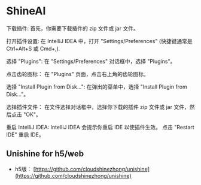 # ShineAI

下载插件: 首先，你需要下载插件的 zip 文件或 jar 文件。

打开插件设置: 在 IntelliJ IDEA 中，打开 "Settings/Preferences" (快捷键通常是 Ctrl+Alt+S 或 Cmd+,).

选择 "Plugins": 在 "Settings/Preferences" 对话框中，选择 "Plugins"。

点击齿轮图标： 在 "Plugins" 页面，点击右上角的齿轮图标。

选择 "Install Plugin from Disk...": 在弹出的菜单中，选择 "Install Plugin from Disk..."。

选择插件文件： 在文件选择对话框中，选择你下载的插件 zip 文件或 jar 文件，然后点击 "OK"。

重启 IntelliJ IDEA: IntelliJ IDEA 会提示你重启 IDE 以使插件生效。 点击 "Restart IDE" 重启 IDE。


## Unishine for h5/web
- h5版： [https://github.com/cloudshinezhong/unishine](https://github.com/cloudshinezhong/unishine)
